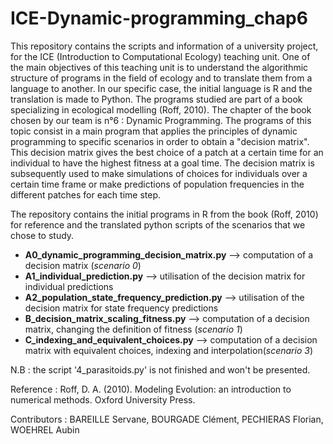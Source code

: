 # ICE-Dynamic-programming_chap6

This repository contains the scripts and information of a university project, for the ICE (Introduction to Computational Ecology) teaching unit.
One of the main objectives of this teaching unit is to understand the algorithmic structure of programs in the field of ecology and to translate them from a language to another. 
In our specific case, the initial language is R and the translation is made to Python. The programs studied are part of a book specializing in ecological modelling (Roff, 2010).
The chapter of the book chosen by our team is n°6 : Dynamic Programming. 
The programs of this topic consist in a main program that applies the principles of dynamic programming to specific scenarios in order to obtain a "decision matrix". 
This decision matrix gives the best choice of a patch at a certain time for an individual to have the highest fitness at a goal time.
The decision matrix is subsequently used to make simulations of choices for individuals over a certain time frame or make predictions of population frequencies in the different patches for each time step.

The repository contains the initial programs in R from the book (Roff, 2010) for reference and the translated python scripts of the scenarios that we chose to study.

* **A0_dynamic_programming_decision_matrix.py** --> computation of a decision matrix (*scenario 0*)
* **A1_individual_prediction.py** --> utilisation of the decision matrix for individual predictions
* **A2_population_state_frequency_prediction.py** --> utilisation of the decision matrix for state frequency predictions
* **B_decision_matrix_scaling_fitness.py** --> computation of a decision matrix, changing the definition of fitness (*scenario 1*)
* **C_indexing_and_equivalent_choices.py** --> computation of a decision matrix with equivalent choices, indexing and interpolation(*scenario 3*)




N.B : the script '4_parasitoids.py' is not finished and won't be presented.


Reference :
Roff, D. A. (2010). Modeling Evolution: an introduction to numerical methods. Oxford University Press.

Contributors : 
BAREILLE Servane,
BOURGADE Clément,
PECHIERAS Florian,
WOEHREL Aubin
